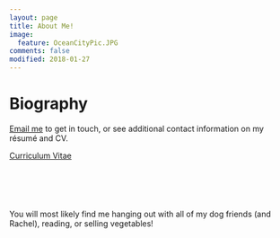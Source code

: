 ```yaml
---
layout: page
title: About Me!
image:
  feature: OceanCityPic.JPG
comments: false
modified: 2018-01-27
---
```


# Biography


<a href="mailto:{{ site.owner.email | encode_email }}" title="Email me">Email me</a> to get in touch, or see additional contact information on my r&eacute;sum&eacute; and CV.

<div markdown="0"><a href="{{ site.url }}/PDF/Ryan WeightmanCV.pdf" class="btn btn-info">Curriculum Vitae</a> </div>
	
<figure>
	<a href="{{ site.url }}/images/BonnieUgly.jpg"><img src="{{ site.url }}/images/BonnieUgly.jpg" alt=""></a>
</figure>	
<figure>
	<a href="{{ site.url }}/images/Taco.JPG"><img src="{{ site.url }}/images/Taco.JPG" alt=""></a>
</figure>

<figure class="half">
	<a href="{{ site.url }}/images/Dixon.JPG"><img src="{{ site.url }}/images/Dixon.JPG" alt=""></a>
	<a href="{{ site.url }}/images/RyanAndWinston.JPG"><img src="{{ site.url }}/images/RyanAndWinston.JPG" alt=""></a>
</figure>

<figure>
	<a href="{{ site.url }}/images/RyanAndRachel.JPG"><img src="{{ site.url }}/images/RyanAndRachel.JPG" alt=""></a>
</figure>

You will most likely find me hanging out with all of my dog friends (and Rachel), reading, or selling vegetables! 

<figure class="half">
	<a href="{{ site.url }}/images/Scooby.JPG"><img src="{{ site.url }}/images/Scooby.JPG" alt=""></a>
	<a href="{{ site.url }}/images/FarmMarket.JPG"><img src="{{ site.url }}/images/Chase.jpeg" alt=""></a>
</figure>

<figure>
	<a href="{{ site.url }}/images/RyanAndRachel.JPG"><img src="{{ site.url }}/images/FarmMarket.JPG" alt=""></a>
</figure>
